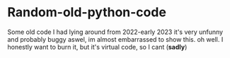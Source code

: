 # Random-old-python-code
Some old code I had lying around from 2022-early 2023
it's very unfunny and probably buggy aswel, im almost embarrassed to show this.
oh well.
I honestly want to burn it, but it's virtual code, so I cant (<strong>sadly</strong>)
